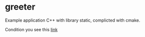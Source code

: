 # greeter
Example application C++ with library static, complicted with cmake.

Condition you see this [link](https://github.com/netology-code/cppm-homeworks/tree/main/11/01)

